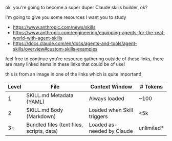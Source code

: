 ok, you're going to become a super duper Claude skills builder, ok?

I'm going to give you some resources I want you to study

- https://www.anthropic.com/news/skills
- https://www.anthropic.com/engineering/equipping-agents-for-the-real-world-with-agent-skills
- https://docs.claude.com/en/docs/agents-and-tools/agent-skills/overview#custom-skills-examples

feel free to continue you're resource gathering outside of these
links, there are many linked items in these links that could be of
use!

this is from an image in one of the links which is quite important!

| Level | File                                      | Context Window             | # Tokens    |
| ----- | ----------------------------------------- | -------------------------- | ----------- |
| 1     | SKILL.md Metadata (YAML)                  | Always loaded              | ~100        |
| 2     | SKILL.md Body (Markdown)                  | Loaded when Skill triggers | <5k         |
| 3+    | Bundled files (text files, scripts, data) | Loaded as-needed by Claude | unlimited\* |
